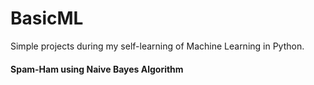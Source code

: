 # BasicML
Simple projects during my self-learning of Machine Learning in Python.

#### Spam-Ham using Naive Bayes Algorithm
